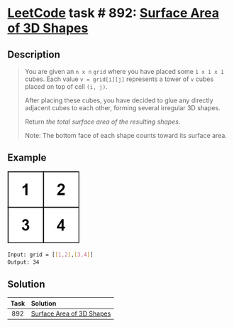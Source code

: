 # [LeetCode][leetcode] task # 892: [Surface Area of 3D Shapes][task]

Description
-----------

> You are given an `n x n` `grid` where you have placed some `1 x 1 x 1` cubes.
> Each value `v = grid[i][j]` represents a tower of `v` cubes placed on top of cell `(i, j)`.
> 
> After placing these cubes, you have decided to glue any directly adjacent cubes to each other,
> forming several irregular 3D shapes.
> 
> Return _the total surface area of the resulting shapes_.
> 
> Note: The bottom face of each shape counts toward its surface area.

 Example
-------

![grid.png](image/grid.png)

```sh
Input: grid = [[1,2],[3,4]]
Output: 34
```

Solution
--------

| Task | Solution                              |
|:----:|:--------------------------------------|
| 892  | [Surface Area of 3D Shapes][solution] |


[leetcode]: <http://leetcode.com/>
[task]: <https://leetcode.com/problems/surface-area-of-3d-shapes/>
[solution]: <https://github.com/wellaxis/praxis-leetcode/blob/main/src/main/java/com/witalis/praxis/leetcode/task/h9/p892/option/Practice.java>
